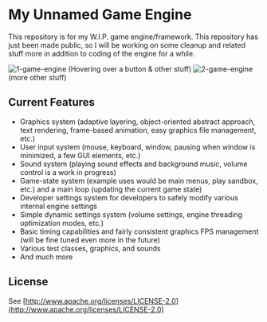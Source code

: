 # My Unnamed Game Engine #

This repository is for my W.I.P. game engine/framework.  This repository has just been made public, so I will be working on some cleanup and related stuff more in addition to coding of the engine for a while.

![1-game-engine](https://cloud.githubusercontent.com/assets/7505459/12774906/fa670a6a-ca0e-11e5-8fd3-bf29232ac958.png)
(Hovering over a button & other stuff)
![2-game-engine](https://cloud.githubusercontent.com/assets/7505459/12774905/fa66cdac-ca0e-11e5-91f7-e65571ded33b.png)
(more other stuff)

## Current Features ##
- Graphics system (adaptive layering, object-oriented abstract approach, text rendering, frame-based animation, easy graphics file management, etc.)
- User input system (mouse, keyboard, window, pausing when window is minimized, a few GUI elements, etc.)
- Sound system (playing sound effects and background music, volume control is a work in progress)
- Game-state system (example uses would be main menus, play sandbox, etc.) and a main loop (updating the current game state)
- Developer settings system for developers to safely modify  various internal engine settings
- Simple dynamic settings system (volume settings, engine threading optimization modes, etc.)
- Basic timing capabilities and fairly consistent graphics FPS management (will be fine tuned even more in the future)
- Various test classes, graphics, and sounds
- And much more

## License ##

See [http://www.apache.org/licenses/LICENSE-2.0](http://www.apache.org/licenses/LICENSE-2.0)